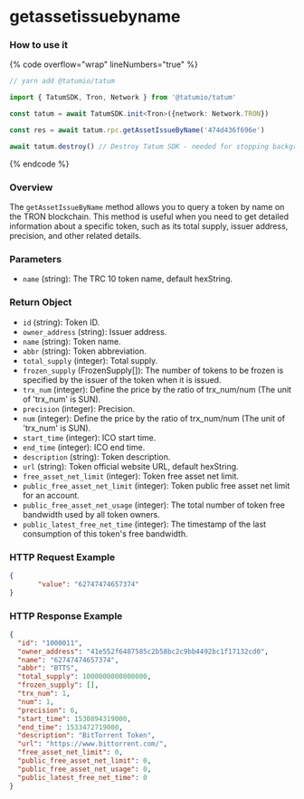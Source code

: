 # getassetissuebyname

### How to use it

{% code overflow="wrap" lineNumbers="true" %}
```typescript
// yarn add @tatumio/tatum

import { TatumSDK, Tron, Network } from '@tatumio/tatum'

const tatum = await TatumSDK.init<Tron>({network: Network.TRON})

const res = await tatum.rpc.getAssetIssueByName('474d436f696e')

await tatum.destroy() // Destroy Tatum SDK - needed for stopping background jobs
```
{% endcode %}

### Overview

The `getAssetIssueByName` method allows you to query a token by name on the TRON blockchain. This method is useful when you need to get detailed information about a specific token, such as its total supply, issuer address, precision, and other related details.

### Parameters

* `name` (string): The TRC 10 token name, default hexString.

### Return Object

* `id` (string): Token ID.
* `owner_address` (string): Issuer address.
* `name` (string): Token name.
* `abbr` (string): Token abbreviation.
* `total_supply` (integer): Total supply.
* `frozen_supply` (FrozenSupply\[]): The number of tokens to be frozen is specified by the issuer of the token when it is issued.
* `trx_num` (integer): Define the price by the ratio of trx\_num/num (The unit of 'trx\_num' is SUN).
* `precision` (integer): Precision.
* `num` (integer): Define the price by the ratio of trx\_num/num (The unit of 'trx\_num' is SUN).
* `start_time` (integer): ICO start time.
* `end_time` (integer): ICO end time.
* `description` (string): Token description.
* `url` (string): Token official website URL, default hexString.
* `free_asset_net_limit` (integer): Token free asset net limit.
* `public_free_asset_net_limit` (integer): Token public free asset net limit for an account.
* `public_free_asset_net_usage` (integer): The total number of token free bandwidth used by all token owners.
* `public_latest_free_net_time` (integer): The timestamp of the last consumption of this token's free bandwidth.

### HTTP Request Example

```json
{
       "value": "62747474657374"
}
```

### HTTP Response Example

```json
{
  "id": "1000011",
  "owner_address": "41e552f6487585c2b58bc2c9bb4492bc1f17132cd0",
  "name": "62747474657374",
  "abbr": "BTTS",
  "total_supply": 1000000000000000,
  "frozen_supply": [],
  "trx_num": 1,
  "num": 1,
  "precision": 6,
  "start_time": 1530894319000,
  "end_time": 1533472719000,
  "description": "BitTorrent Token",
  "url": "https://www.bittorrent.com/",
  "free_asset_net_limit": 0,
  "public_free_asset_net_limit": 0,
  "public_free_asset_net_usage": 0,
  "public_latest_free_net_time": 0
}
```
